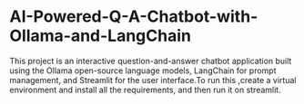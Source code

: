 # AI-Powered-Q-A-Chatbot-with-Ollama-and-LangChain
This project is an interactive question-and-answer chatbot application built using the Ollama open-source language models, LangChain for prompt management, and Streamlit for the user interface.To run this ,create a virtual environment and install all the requirements, and then run it on streamlit.

